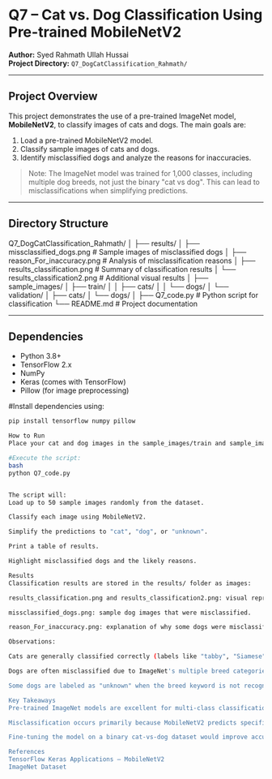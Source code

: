 # Q7 – Cat vs. Dog Classification Using Pre-trained MobileNetV2

**Author:** Syed Rahmath Ullah Hussai  
**Project Directory:** `Q7_DogCatClassification_Rahmath/`  

---

## Project Overview
This project demonstrates the use of a pre-trained ImageNet model, **MobileNetV2**, to classify images of cats and dogs. The main goals are:  

1. Load a pre-trained MobileNetV2 model.  
2. Classify sample images of cats and dogs.  
3. Identify misclassified dogs and analyze the reasons for inaccuracies.  

> Note: The ImageNet model was trained for 1,000 classes, including multiple dog breeds, not just the binary "cat vs dog". This can lead to misclassifications when simplifying predictions.

---

## Directory Structure

Q7_DogCatClassification_Rahmath/
│
├── results/
│ ├── missclassified_dogs.png # Sample images of misclassified dogs
│ ├── reason_For_inaccuracy.png # Analysis of misclassification reasons
│ ├── results_classification.png # Summary of classification results
│ └── results_classification2.png # Additional visual results
│
├── sample_images/
│ ├── train/
│ │ ├── cats/
│ │ └── dogs/
│ └── validation/
│ ├── cats/
│ └── dogs/
│
├── Q7_code.py # Python script for classification
└── README.md # Project documentation

---

## Dependencies

- Python 3.8+
- TensorFlow 2.x
- NumPy
- Keras (comes with TensorFlow)
- Pillow (for image preprocessing)

#Install dependencies using:

```bash
pip install tensorflow numpy pillow

How to Run
Place your cat and dog images in the sample_images/train and sample_images/validation folders.

#Execute the script:
bash
python Q7_code.py


The script will:
Load up to 50 sample images randomly from the dataset.

Classify each image using MobileNetV2.

Simplify the predictions to "cat", "dog", or "unknown".

Print a table of results.

Highlight misclassified dogs and the likely reasons.

Results
Classification results are stored in the results/ folder as images:

results_classification.png and results_classification2.png: visual representation of predicted vs true labels.

missclassified_dogs.png: sample dog images that were misclassified.

reason_For_inaccuracy.png: explanation of why some dogs were misclassified (ImageNet model limitation).

Observations:

Cats are generally classified correctly (labels like "tabby", "Siamese", "Persian").

Dogs are often misclassified due to ImageNet's multiple breed categories.

Some dogs are labeled as "unknown" when the breed keyword is not recognized in the simplification logic.

Key Takeaways
Pre-trained ImageNet models are excellent for multi-class classification but may require fine-tuning for binary tasks like "cat vs dog".

Misclassification occurs primarily because MobileNetV2 predicts specific dog breeds instead of the general "dog" category.

Fine-tuning the model on a binary cat-vs-dog dataset would improve accuracy.

References
TensorFlow Keras Applications – MobileNetV2
ImageNet Dataset